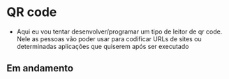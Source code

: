 # QR code 

- Aqui eu vou tentar desenvolver/programar um tipo de leitor de qr code. Nele as pessoas vão poder usar para codificar URLs de sites ou determinadas aplicações que quiserem após ser executado


## Em andamento
